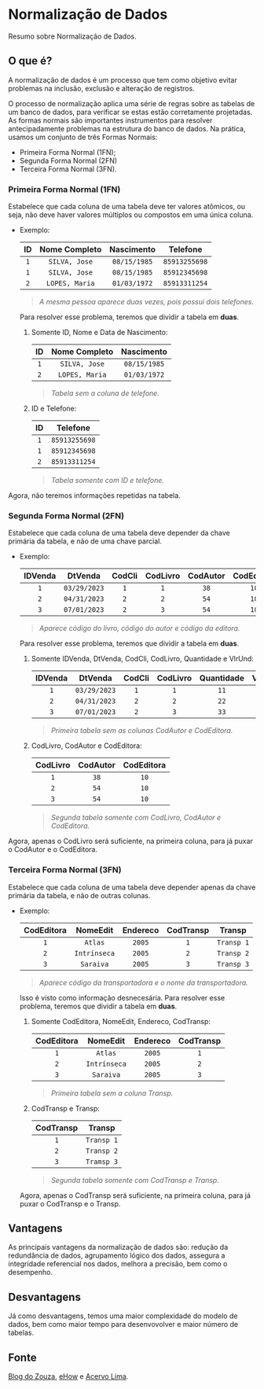 # Normalização de Dados
Resumo sobre Normalização de Dados.


## O que é?

A normalização de dados é um processo que tem como objetivo evitar problemas na inclusão, exclusão e alteração de registros.

O processo de normalização aplica uma série de regras sobre as tabelas de um banco de dados, para verificar se estas estão corretamente projetadas. As formas normais são importantes instrumentos para resolver antecipadamente problemas na estrutura do banco de dados. Na prática, usamos um conjunto de três Formas Normais:

* Primeira Forma Normal (1FN);
* Segunda Forma Normal (2FN)
* Terceira Forma Normal (3FN).


### Primeira Forma Normal (1FN)

Estabelece que cada coluna de uma tabela deve ter valores atômicos, ou seja, não deve haver valores múltiplos ou compostos em uma única coluna.

* Exemplo:

    |  ID |  Nome Completo |  Nascimento  |    Telefone   |
    | :-: | :------------: | :----------: | :-----------: |
    | `1` | `SILVA, Jose`  | `08/15/1985` | `85913255698` |
    | `1` | `SILVA, Jose`  | `08/15/1985` | `85912345698` |
    | `2` | `LOPES, Maria` | `01/03/1972` | `85913311254` |

    > *A mesma pessoa aparece duas vezes, pois possui dois telefones.*

    Para resolver esse problema, teremos que dividir a tabela em **duas**.

    1. Somente ID, Nome e Data de Nascimento:

        |  ID |  Nome Completo |  Nascimento  |
        | :-: | :------------: | :----------: |
        | `1` | `SILVA, Jose`  | `08/15/1985` |
        | `2` | `LOPES, Maria` | `01/03/1972` |

        > *Tabela sem a coluna de telefone.*

    2. ID e Telefone:

        |  ID |   Telefone   |
        | :-: | :----------: |
        | `1` | `85913255698`|
        | `1` | `85912345698`|
        | `2` | `85913311254`|

        > *Tabela somente com ID e telefone.*

Agora, não teremos informações repetidas na tabela.


### Segunda Forma Normal (2FN)

Estabelece que cada coluna de uma tabela deve depender da chave primária da tabela, e não de uma chave parcial.

* Exemplo:

    |  IDVenda |    DtVenda   | CodCli | CodLivro | CodAutor | CodEditora | Quantidade |  VlrUnd |
    | :------: | :----------: | :----: | :------: | :------: | :--------: | :--------: | :-----: |
    |    `1`   | `03/29/2023` |   `1`  |    `1`   |   `38`   |    `10`    |    `11`    | `54.10` |
    |    `2`   | `04/31/2023` |   `2`  |    `2`   |   `54`   |    `10`    |    `22`    | `95.30` |
    |    `3`   | `07/01/2023` |   `2`  |    `3`   |   `54`   |    `10`    |    `33`    | `84.70` |

    > *Aparece código do livro, código do autor e código da editora.*

  Para resolver esse problema, teremos que dividir a tabela em **duas**.

    1. Somente IDVenda, DtVenda, CodCli, CodLivro, Quantidade e VlrUnd:

        |  IDVenda |    DtVenda   | CodCli | CodLivro | Quantidade |  VlrUnd |
        | :------: | :----------: | :----: | :------: | :--------: | :-----: |
        |    `1`   | `03/29/2023` |   `1`  |    `1`   |    `11`    | `54.10` |
        |    `2`   | `04/31/2023` |   `2`  |    `2`   |    `22`    | `95.30` |
        |    `3`   | `07/01/2023` |   `2`  |    `3`   |    `33`    | `84.70` |

        > *Primeira tabela sem as colunas CodAutor e CodEditora.*

    2. CodLivro, CodAutor e CodEditora:

        | CodLivro | CodAutor | CodEditora |
        | :------: | :------: | :--------: |
        |    `1`   |   `38`   |    `10`    |
        |    `2`   |   `54`   |    `10`    |
        |    `3`   |   `54`   |    `10`    |

        > *Segunda tabela somente com CodLivro, CodAutor e CodEditora.*

Agora, apenas o CodLivro será suficiente, na primeira coluna, para já puxar o CodAutor e o CodEditora.


### Terceira Forma Normal (3FN)

Estabelece que cada coluna de uma tabela deve depender apenas da chave primária da tabela, e não de outras colunas.

* Exemplo:

    |  CodEditora |   NomeEdit   |  Endereco | CodTransp |   Transp   |
    | :---------: | :----------: | :-------: | :-------: | :--------: |
    |     `1`     |    `Atlas`   |   `2005`  |    `1`    | `Transp 1` |
    |     `2`     | `Intrínseca` |   `2005`  |    `2`    | `Transp 2` |
    |     `3`     |   `Saraiva`  |   `2005`  |    `3`    | `Transp 3` |

    > *Aparece código da transportadora e o nome da transportadora.*

  Isso é visto como informação desnecesária. Para resolver esse problema, teremos que dividir a tabela em **duas**.


    1. Somente CodEditora, NomeEdit, Endereco, CodTransp:

        |  CodEditora |   NomeEdit   |  Endereco | CodTransp |
        | :---------: | :----------: | :-------: | :-------: |
        |     `1`     |    `Atlas`   |   `2005`  |    `1`    |
        |     `2`     | `Intrínseca` |   `2005`  |    `2`    |
        |     `3`     |   `Saraiva`  |   `2005`  |    `3`    |

        > *Primeira tabela sem a coluna Transp.*

    2. CodTransp e Transp:

        | CodTransp |   Transp   |
        | :-------: | :--------: |
        |    `1`    | `Transp 1` |
        |    `2`    | `Transp 2` |
        |    `3`    | `Tramsp 3` |

        > *Segunda tabela somente com CodTransp e Transp.*

    Agora, apenas o CodTransp será suficiente, na primeira coluna, para já puxar o CodTransp e o Transp.


## Vantagens

As principais vantagens da normalização de dados são: redução da redundância de dados, agrupamento lógico dos dados, assegura a integridade referencial nos dados, melhora a precisão, bem como o desempenho.


## Desvantagens

Já como desvantagens, temos uma maior complexidade do modelo de dados, bem como maior tempo para desenvovolver e maior número de tabelas.


## Fonte
[Blog do Zouza](https://medium.com/blog-do-zouza/modelagem-relacional-uma-visão-geral-44cd8807fc87), [eHow](https://www.ehow.com.br/interferencia-retroativa-proativa-fatos_61464/) e [Acervo Lima](https://acervolima.com/o-que-e-normalizacao-de-dados/).
